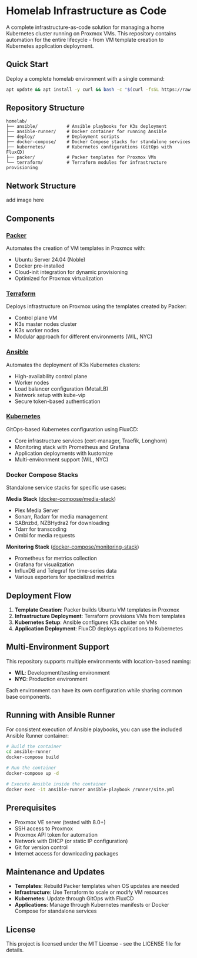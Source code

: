 # Homelab Infrastructure as Code

A complete infrastructure-as-code solution for managing a home Kubernetes cluster running on Proxmox VMs. This repository contains automation for the entire lifecycle - from VM template creation to Kubernetes application deployment.

## Quick Start

Deploy a complete homelab environment with a single command:

```bash
apt update && apt install -y curl && bash -c "$(curl -fsSL https://raw.githubusercontent.com/sfcal/homelab/refs/heads/main/deploy/controlplane.sh)"
```

## Repository Structure

```
homelab/
├── ansible/           # Ansible playbooks for K3s deployment
├── ansible-runner/    # Docker container for running Ansible
├── deploy/            # Deployment scripts
├── docker-compose/    # Docker Compose stacks for standalone services
├── kubernetes/        # Kubernetes configurations (GitOps with FluxCD)
├── packer/            # Packer templates for Proxmox VMs
└── terraform/         # Terraform modules for infrastructure provisioning
```

## Network Structure
add image here

## Components

### [Packer](./packer/README.md)

Automates the creation of VM templates in Proxmox with:
- Ubuntu Server 24.04 (Noble)
- Docker pre-installed
- Cloud-init integration for dynamic provisioning
- Optimized for Proxmox virtualization

### [Terraform](./terraform/README.md)

Deploys infrastructure on Proxmox using the templates created by Packer:
- Control plane VM
- K3s master nodes cluster
- K3s worker nodes
- Modular approach for different environments (WIL, NYC)

### [Ansible](./ansible/README.md)

Automates the deployment of K3s Kubernetes clusters:
- High-availability control plane
- Worker nodes
- Load balancer configuration (MetalLB)
- Network setup with kube-vip
- Secure token-based authentication

### [Kubernetes](./kubernetes/README.md)

GitOps-based Kubernetes configuration using FluxCD:
- Core infrastructure services (cert-manager, Traefik, Longhorn)
- Monitoring stack with Prometheus and Grafana
- Application deployments with kustomize
- Multi-environment support (WIL, NYC)

### Docker Compose Stacks

Standalone service stacks for specific use cases:

**Media Stack** ([docker-compose/media-stack](./docker-compose/media-stack/))
- Plex Media Server
- Sonarr, Radarr for media management
- SABnzbd, NZBHydra2 for downloading
- Tdarr for transcoding
- Ombi for media requests

**Monitoring Stack** ([docker-compose/monitoring-stack](./docker-compose/monitoring-stack/))
- Prometheus for metrics collection
- Grafana for visualization
- InfluxDB and Telegraf for time-series data
- Various exporters for specialized metrics

## Deployment Flow

1. **Template Creation**: Packer builds Ubuntu VM templates in Proxmox
2. **Infrastructure Deployment**: Terraform provisions VMs from templates
3. **Kubernetes Setup**: Ansible configures K3s cluster on VMs
4. **Application Deployment**: FluxCD deploys applications to Kubernetes

## Multi-Environment Support

This repository supports multiple environments with location-based naming:

- **WIL**: Development/testing environment
- **NYC**: Production environment

Each environment can have its own configuration while sharing common base components.

## Running with Ansible Runner

For consistent execution of Ansible playbooks, you can use the included Ansible Runner container:

```bash
# Build the container
cd ansible-runner
docker-compose build

# Run the container
docker-compose up -d

# Execute Ansible inside the container
docker exec -it ansible-runner ansible-playbook /runner/site.yml
```

## Prerequisites

- Proxmox VE server (tested with 8.0+)
- SSH access to Proxmox
- Proxmox API token for automation
- Network with DHCP (or static IP configuration)
- Git for version control
- Internet access for downloading packages

## Maintenance and Updates

- **Templates**: Rebuild Packer templates when OS updates are needed
- **Infrastructure**: Use Terraform to scale or modify VM resources
- **Kubernetes**: Update through GitOps with FluxCD
- **Applications**: Manage through Kubernetes manifests or Docker Compose for standalone services

## License

This project is licensed under the MIT License - see the LICENSE file for details.